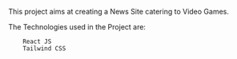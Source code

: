 This project aims at creating a News Site catering to Video Games.

The Technologies used in the Project are: 

        React JS
        Tailwind CSS

